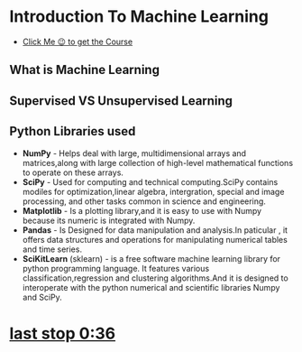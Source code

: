 # Introduction To Machine Learning

- [Click Me 😉 to get the Course](https://www.udemy.com/course/python-for-machine-learning-beginners/)

## What is Machine Learning

## Supervised VS Unsupervised Learning

## Python Libraries used

- **NumPy** - Helps deal with large, multidimensional arrays and matrices,along with large collection of high-level mathematical functions to operate on these arrays.
- **SciPy** - Used for computing and technical computing.SciPy contains modiles for optimization,linear algebra, intergration, special and image processing, and other tasks common in science and engineering.
- **Matplotlib** - Is a plotting library,and it is easy to use with Numpy because its numeric is integrated with Numpy.
- **Pandas** - Is Designed for data manipulation and analysis.In paticular , it offers data structures and operations for manipulating numerical tables and time series.
- **SciKitLearn** (sklearn) - is a free software machine learning library for python programming language. It features various classification,regression and clustering algorithms.And it is designed to interoperate with the python numerical and scientific libraries Numpy and SciPy.

# [last stop 0:36](https://cdn.xlstat.com/media/feature/0001/02/thumb_1381_feature_medium.png)

